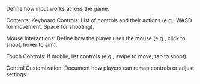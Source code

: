 Define how input works across the game.

Contents:
Keyboard Controls: List of controls and their actions (e.g., WASD for movement, Space for shooting).

Mouse Interactions: Define how the player uses the mouse (e.g., click to shoot, hover to aim).

Touch Controls: If mobile, list controls (e.g., swipe to move, tap to shoot).

Control Customization: Document how players can remap controls or adjust settings.

